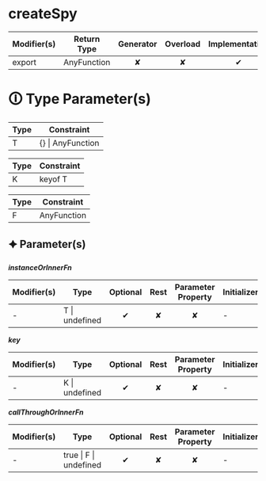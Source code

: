# createSpy

| Modifier(s)                            | Return Type                    | Generator                        | Overload                         | Implementation                        |
|----------------------------------------|--------------------------------|:--------------------------------:|:--------------------------------:|:-------------------------------------:|
| export | AnyFunction | ✘ | ✘  | ✔ |

# &#128712; Type Parameter(s)

| Type | Constraint            |
| ---- | --------------------- |
| T    | {} &#124; AnyFunction |

| Type | Constraint |
| ---- | ---------- |
| K    | keyof T    |

| Type | Constraint  |
| ---- | ----------- |
| F    | AnyFunction |

## &#128966; Parameter(s)

_**instanceOrInnerFn**_

| Modifier(s)                              | Type                        | Optional                           | Rest                          | Parameter Property                          | Initializer                       |
|------------------------------------------|-----------------------------|:----------------------------------:|:-----------------------------:|:-------------------------------------------:|-----------------------------------|
| - | T &#124; undefined | ✔  | ✘ | ✘ | - |

_**key**_

| Modifier(s)                              | Type                        | Optional                           | Rest                          | Parameter Property                          | Initializer                       |
|------------------------------------------|-----------------------------|:----------------------------------:|:-----------------------------:|:-------------------------------------------:|-----------------------------------|
| - | K &#124; undefined | ✔  | ✘ | ✘ | - |

_**callThroughOrInnerFn**_

| Modifier(s)                              | Type                        | Optional                           | Rest                          | Parameter Property                          | Initializer                       |
|------------------------------------------|-----------------------------|:----------------------------------:|:-----------------------------:|:-------------------------------------------:|-----------------------------------|
| - | true &#124; F &#124; undefined | ✔  | ✘ | ✘ | - |